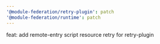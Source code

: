 ```yaml
---
'@module-federation/retry-plugin': patch
'@module-federation/runtime': patch
---
```


feat: add remote-entry script resource retry for retry-plugin
